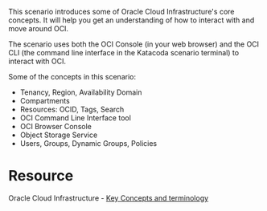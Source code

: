 This scenario introduces some of Oracle Cloud Infrastructure's core concepts. It will help you get an understanding of how to interact with and move around OCI.

The scenario uses both the OCI Console (in your web browser) and the OCI CLI (the command line interface in the Katacoda scenario terminal) to interact with OCI.

Some of the concepts in this scenario:

* Tenancy, Region, Availability Domain
* Compartments
* Resources: OCID, Tags, Search
* OCI Command Line Interface tool
* OCI Browser Console
* Object Storage Service
* Users, Groups, Dynamic Groups, Policies

# Resource

Oracle Cloud Infrastructure - [Key Concepts and terminology](https://docs.cloud.oracle.com/en-us/iaas/Content/GSG/Concepts/concepts.htm)
